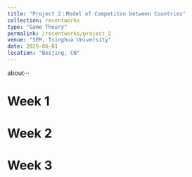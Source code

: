 ```yaml
---
title: "Project 2：Model of Competiton between Countries"
collection: recentworks
type: "Game Theory"
permalink: /recentworks/project_2
venue: "SEM, Tsinghua University"
date: 2025-06-01
location: "Beijing, CN"
---
```


about···

Week 1
======

Week 2
======

Week 3
======
